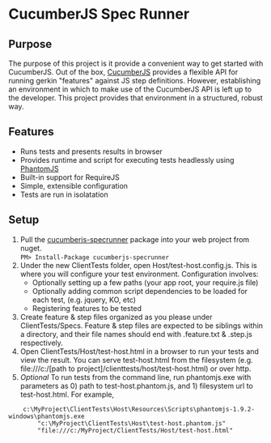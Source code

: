 CucumberJS Spec Runner
=====================

Purpose
---------------------
The purpose of this project is it provide a convenient way to get started with CucumberJS. 
Out of the box, [CucumberJS](https://github.com/cucumber/cucumber-js "github.com/cucumber/cucumber-js")
provides a flexible API for running gerkin "features" against JS step definitions. However,
establishing an environment in which to make use of the CucumberJS API is left up to the
developer. This project provides that environment in a structured, robust way.

Features
---------------------
* Runs tests and presents results in browser
* Provides runtime and script for executing tests headlessly using [PhantomJS](https://github.com/ariya/phantomjs/ "github.com/ariya/phantomjs")
* Built-in support for RequireJS
* Simple, extensible configuration
* Tests are run in isolatation

Setup
---------------------
1. Pull the [cucumberjs-specrunner](https://www.nuget.org/packages/cucumberjs-specrunner/) package into 
your web project from nuget.  
`
	PM> Install-Package cucumberjs-specrunner
`
2. Under the new ClientTests folder, open Host/test-host.config.js. This is where you will configure your 
test environment. Configuration involves:
	* Optionally setting up a few paths (your app root, your require.js file)
	* Optionally adding common script dependencies to be loaded for each test, (e.g. jquery, KO, etc)
	* Registering features to be tested
3. Create feature & step files organized as you please under ClientTests/Specs. Feature & step files are 
expected to be siblings within a directory, and their file names should end with .feature.txt & .step.js
respectively.
4. Open ClientTests/Host/test-host.html in a browser to run your tests and view the result. You can 
serve test-host.html from the filesystem (e.g. file:///c:/[path to project]/clienttests/host/test-host.html)
or over http.
5. _Optional_ To run tests from the command line, run phantomjs.exe with parameters as 0) path to 
test-host.phantom.js, and 1) filesystem url to test-host.html. For example,  
```
	c:\MyProject\ClientTests\Host\Resources\Scripts\phantomjs-1.9.2-windows\phantomjs.exe 
		"c:\MyProject\ClientTests\Host\test-host.phantom.js"
		"file:///c:/MyProject/ClientTests/Host/test-host.html"
```
